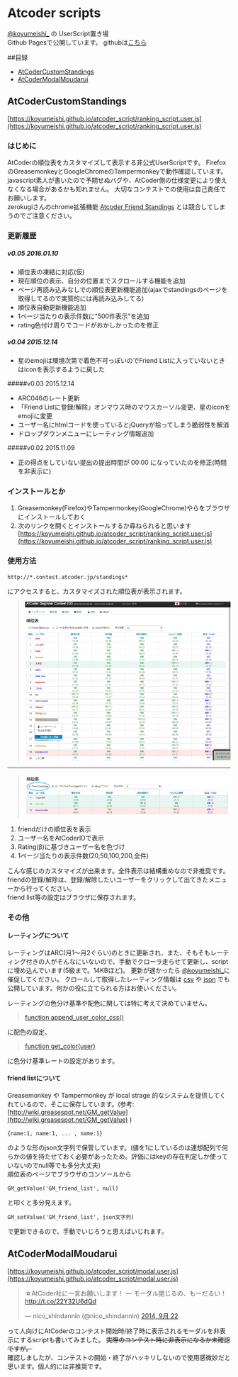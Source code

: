 # Atcoder scripts
[@koyumeishi_](https://twitter.com/koyumeishi_) の UserScript置き場  
Github Pagesで公開しています。 githubは[こちら](https://github.com/koyumeishi/atcoder_script)

##目録
* [AtCoderCustomStandings](#AtCoderCustomStandings)
* [AtCoderModalMoudarui](#AtCoderModalMoudarui)

## AtCoderCustomStandings <a id="AtCoderCustomStandings"></a>
[https://koyumeishi.github.io/atcoder_script/ranking_script.user.js](https://koyumeishi.github.io/atcoder_script/ranking_script.user.js)

### はじめに
AtCoderの順位表をカスタマイズして表示する非公式UserScriptです。 FirefoxのGreasemonkeyとGoogleChromeのTampermonkeyで動作確認しています。 javascript素人が書いたので予期せぬバグや、AtCoder側の仕様変更により使えなくなる場合があるかも知れません。 大切なコンテストでの使用は自己責任でお願いします。  
zerokugiさんのchrome拡張機能 [Atcoder Friend Standings](https://chrome.google.com/webstore/detail/atcoder-friend-standings/apoegnjnclihjjlighifiojbocjnbbgm) とは競合してしまうのでご注意ください。

### 更新履歴
##### v0.05 2016.01.10
- 順位表の凍結に対応(仮)
- 現在順位の表示、自分の位置までスクロールする機能を追加
- ページ再読み込みなしでの順位表更新機能追加(ajaxでstandingsのページを取得してるので実質的には再読み込みしてる)
- 順位表自動更新機能追加
- 1ページ当たりの表示件数に"500件表示"を追加
- rating色付け周りでコードがおかしかったのを修正

##### v0.04 2015.12.14
- 星のemojiは環境次第で着色不可っぽいのでFriend Listに入っていないときはiconを表示するように戻した

#####v0.03 2015.12.14
- ARC046のレート更新
- 「Friend Listに登録/解除」オンマウス時のマウスカーソル変更、星のiconをemojiに変更
- ユーザー名にhtmlコードを使っているとjQueryが拾ってしまう脆弱性を解消
- ドロップダウンメニューにレーティング情報追加

#####v0.02 2015.11.09
- 正の得点をしていない提出の提出時間が 00:00 になっていたのを修正(時間を非表示に)


### インストールとか

 1. Greasemonkey(Firefox)やTampermonkey(GoogleChrome)やらをブラウザにインストールしておく
 2. 次のリンクを開くとインストールするか尋ねられると思います  
     [https://koyumeishi.github.io/atcoder_script/ranking_script.user.js](https://koyumeishi.github.io/atcoder_script/ranking_script.user.js)



### 使用方法
    http://*.contest.atcoder.jp/standings*
にアクセスすると、カスタマイズされた順位表が表示されます。  
> ![image1](img/img1.png)  
---
> ![image2](img/img2.png)  

1. friendだけの順位表を表示
2. ユーザー名をAtCoderIDで表示
3. Rating(β)に基づきユーザー名を色づけ
4. 1ページ当たりの表示件数(20,50,100,200,全件)

こんな感じのカスタマイズが出来ます。全件表示は結構重めなので非推奨です。  
friendの登録/解除は、登録/解除したいユーザーをクリックして出てきたメニューから行ってください。  
friend list等の設定はブラウザに保存されます。

### その他
#### レーティングについて
レーティングはARC(月1～月2ぐらい)のときに更新され、また、そもそもレーティング付きの人がそんなにいないので、手動でクローラ走らせて更新し、scriptに埋め込んでいます(5級まで。14KBほど)。 更新が遅かったら [@koyumeishi_](https://twitter.com/koyumeishi_)に催促してください。
クロールして取得したレーティング情報は [csv](https://koyumeishi.github.io/atcoder_script/rating.csv) や [json](https://koyumeishi.github.io/atcoder_script/rating.json) でも公開しています。何かの役に立てられる方はお使いください。

レーティングの色分け基準や配色に関しては特に考えて決めていません。 

>[function append_user_color_css()](https://github.com/koyumeishi/atcoder_script/blob/gh-pages/ranking_script.user.js#L314)  

に配色の設定、 

>[function get_color(user)](https://github.com/koyumeishi/atcoder_script/blob/gh-pages/ranking_script.user.js#L341)

に色分け基準レートの設定があります。

#### friend listについて
Greasemonkey や Tampermonkey が local strage 的なシステムを提供してくれているので、そこに保存しています。(参考: [http://wiki.greasespot.net/GM_getValue](http://wiki.greasespot.net/GM_getValue) )

    {name:1, name:1, ... , name:1}

のような形のjson文字列で保管しています。(値を1にしているのは連想配列で何らかの値を持たせておく必要があったため。評価にはkeyの存在判定しか使っていないのでnull等でも多分大丈夫)  
順位表のページでブラウザのコンソールから

    GM_getValue('GM_friend_list', null)
と叩くと多分見えます。

    GM_setValue('GM_friend_list', json文字列)
で更新できるので、手動でいじろうと思えばいじれます。

## AtCoderModalMoudarui <a id="AtCoderModalMoudarui"></a>
[https://koyumeishi.github.io/atcoder_script/modal.user.js](https://koyumeishi.github.io/atcoder_script/modal.user.js)  

<blockquote class="twitter-tweet" lang="ja"><p lang="ja" dir="ltr">☆AtCoder社に一言お願いします！ — モーダル閉じるの、もーだるい！ <a href="http://t.co/22Y32U6dQd">http://t.co/22Y32U6dQd</a></p>&mdash; nico_shindannin (@nico_shindannin) <a href="https://twitter.com/nico_shindannin/status/514078969080344576">2014, 9月 22</a></blockquote>
<script async src="//platform.twitter.com/widgets.js" charset="utf-8"></script>

って人向けにAtCoderのコンテスト開始時/終了時に表示されるモーダルを非表示にするscriptも書いてみました。 
~~実際のコンテスト時に非表示になるか未確認ですが。~~  
確認しましたが、コンテストの開始・終了がハッキリしないので使用感微妙だと思います。個人的には非推奨です。  

  
